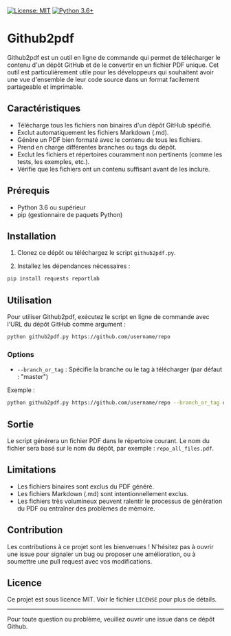 [![License: MIT](https://img.shields.io/badge/License-MIT-yellow.svg)](https://opensource.org/licenses/MIT)
[![Python 3.6+](https://img.shields.io/badge/python-3.6+-blue.svg)](https://www.python.org/downloads/release/python-360/)

# Github2pdf

Github2pdf est un outil en ligne de commande qui permet de télécharger le contenu d'un dépôt GitHub et de le convertir en un fichier PDF unique. Cet outil est particulièrement utile pour les développeurs qui souhaitent avoir une vue d'ensemble de leur code source dans un format facilement partageable et imprimable.

## Caractéristiques

- Télécharge tous les fichiers non binaires d'un dépôt GitHub spécifié.
- Exclut automatiquement les fichiers Markdown (.md).
- Génère un PDF bien formaté avec le contenu de tous les fichiers.
- Prend en charge différentes branches ou tags du dépôt.
- Exclut les fichiers et répertoires couramment non pertinents (comme les tests, les exemples, etc.).
- Vérifie que les fichiers ont un contenu suffisant avant de les inclure.

## Prérequis

- Python 3.6 ou supérieur
- pip (gestionnaire de paquets Python)

## Installation

1. Clonez ce dépôt ou téléchargez le script `github2pdf.py`.

2. Installez les dépendances nécessaires :

```bash
pip install requests reportlab
```

## Utilisation

Pour utiliser Github2pdf, exécutez le script en ligne de commande avec l'URL du dépôt GitHub comme argument :

```bash
python github2pdf.py https://github.com/username/repo
```

### Options

- `--branch_or_tag` : Spécifie la branche ou le tag à télécharger (par défaut : "master")

Exemple :

```bash
python github2pdf.py https://github.com/username/repo --branch_or_tag develop
```

## Sortie

Le script générera un fichier PDF dans le répertoire courant. Le nom du fichier sera basé sur le nom du dépôt, par exemple : `repo_all_files.pdf`.

## Limitations

- Les fichiers binaires sont exclus du PDF généré.
- Les fichiers Markdown (.md) sont intentionnellement exclus.
- Les fichiers très volumineux peuvent ralentir le processus de génération du PDF ou entraîner des problèmes de mémoire.

## Contribution

Les contributions à ce projet sont les bienvenues ! N'hésitez pas à ouvrir une issue pour signaler un bug ou proposer une amélioration, ou à soumettre une pull request avec vos modifications.

## Licence

Ce projet est sous licence MIT. Voir le fichier `LICENSE` pour plus de détails.

---

Pour toute question ou problème, veuillez ouvrir une issue dans ce dépôt Github. 
